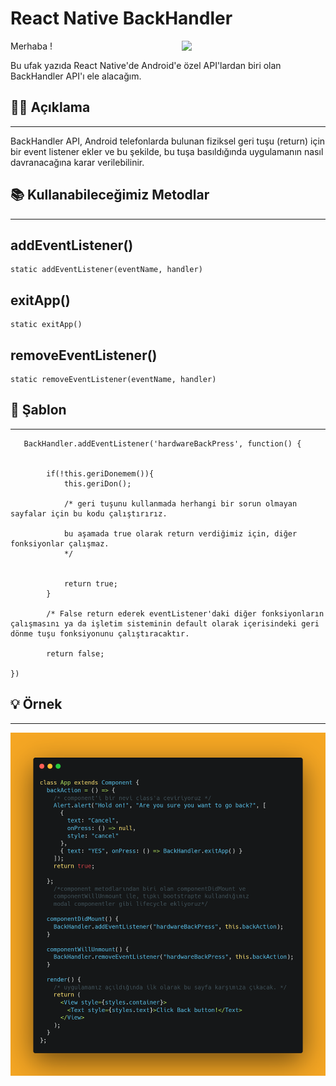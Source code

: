 # React Native BackHandler
<img style="width:230px;
margin:0px 0px 15px 15px;
float:right;" src="../week1/images/subway_video.gif" align="right">

Merhaba ! 

Bu ufak yazıda React Native'de Android'e özel API'lardan biri olan BackHandler API'ı ele alacağım. 


## 💁‍♂️ Açıklama
---
BackHandler API, Android telefonlarda bulunan fiziksel geri tuşu (return) için bir event listener ekler ve bu şekilde,  bu tuşa basıldığında uygulamanın nasıl davranacağına karar verilebilinir.

## 📚 Kullanabileceğimiz Metodlar
---
## addEventListener()
    static addEventListener(eventName, handler)

## exitApp()
    static exitApp()
## removeEventListener()
    static removeEventListener(eventName, handler)
    

## 📝 Şablon
---


       BackHandler.addEventListener('hardwareBackPress', function() {


            if(!this.geriDonemem()){
                this.geriDon();
                
                /* geri tuşunu kullanmada herhangi bir sorun olmayan sayfalar için bu kodu çalıştırırız. 
                
                bu aşamada true olarak return verdiğimiz için, diğer fonksiyonlar çalışmaz.
                */


                return true;
            }

            /* False return ederek eventListener'daki diğer fonksiyonların çalışmasını ya da işletim sisteminin default olarak içerisindeki geri dönme tuşu fonksiyonunu çalıştıracaktır.

            return false;

    })
## 💡 Örnek
---
![ornekimg](/week1/images/ornek.png)
